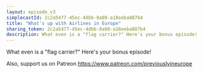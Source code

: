 ```yaml
---
layout: episode_v3
simplecastId: 2c2a5477-45ec-4dbb-8a08-a18eeba887b4
title: "What's up with Airlines in Europe"
sharing_token: 2c2a5477-45ec-4dbb-8a08-a18eeba887b4
description: What even is a "flag carrier?" Here's your bonus episode!
---
```


<p>What even is a "flag carrier?" Here's your bonus episode! </p><p>Also, support us on Patreon <a href="https://www.patreon.com/previouslyineurope">https://www.patreon.com/previouslyineurope</a></p>
